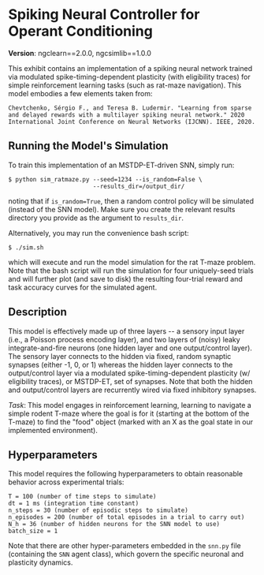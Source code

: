 # Spiking Neural Controller for Operant Conditioning

<b>Version</b>: ngclearn==2.0.0, ngcsimlib==1.0.0

This exhibit contains an implementation of a spiking neural network trained via modulated spike-timing-dependent plasticity (with eligibility traces) for simple reinforcement learning tasks (such as rat-maze navigation). This model embodies a few elements taken from: 

```
Chevtchenko, Sérgio F., and Teresa B. Ludermir. "Learning from sparse and delayed rewards with a multilayer spiking neural network." 2020 International Joint Conference on Neural Networks (IJCNN). IEEE, 2020.
```

<!--
<p align="center">
  <img height="150" src="fig/snn_arch.jpg"><br>
  <i>Visual depiction of the SNN controller architecture.</i>
</p>
-->

<!--
This model is also discussed in the ngc-learn
<a href="https://ngc-learn.readthedocs.io/en/latest/museum/rl_snn.html">documentation</a>.
-->

## Running the Model's Simulation

To train this implementation of an MSTDP-ET-driven SNN, simply run:

```console
$ python sim_ratmaze.py --seed=1234 --is_random=False \
                        --results_dir=/output_dir/ 
```

noting that if `is_random=True`, then a random control policy will be simulated (instead of the SNN model). Make sure you create the relevant results directory you provide as the argument to `results_dir`.

Alternatively, you may run the convenience bash script:

```console
$ ./sim.sh
```

which will execute and run the model simulation for the rat T-maze problem. Note that the bash script will run the simulation for four uniquely-seed trials and will further plot (and save to disk) the resulting four-trial reward and task accuracy curves for the simulated agent.

## Description

This model is effectively made up of three layers -- a sensory input layer (i.e., a Poisson process encoding layer), and two layers of (noisy) leaky integrate-and-fire neurons (one hidden layer and one output/control layer). The sensory layer connects to the hidden via fixed, random synaptic synapses (either -1, 0, or 1) whereas the hidden layer connects to the output/control layer via a modulated spike-timing-dependent plasticity (w/ eligibility traces), or MSTDP-ET, set of synapses. Note that both the hidden and output/control layers are recurrently wired via fixed inhibitory synapses.

<i>Task</i>: This model engages in reinforcement learning, learning
to navigate a simple rodent T-maze where the goal is for it (starting at the bottom of the T-maze) to find the "food" object (marked with an X as the goal state in our implemented environment).

## Hyperparameters

This model requires the following hyperparameters to obtain reasonable behavior across experimental trials:

```
T = 100 (number of time steps to simulate)
dt = 1 ms (integration time constant)
n_steps = 30 (number of episodic steps to simulate)
n_episodes = 200 (number of total episodes in a trial to carry out)
N_h = 36 (number of hidden neurons for the SNN model to use)
batch_size = 1
```

Note that there are other hyper-parameters embedded in the `snn.py` file (containing the `SNN` agent class), which govern the specific neuronal and plasticity dynamics.
